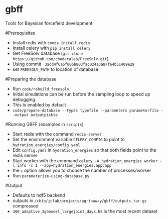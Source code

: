 # gbff
Tools for Bayesian forcefield development

#Prerequisites
* Install redis with `conda install redis`
* Install celery with `pip install celery`
* Get FreeSolv database (`git clone https://github.com/choderalab/FreeSolv.git`)
* Using commit ` 3acd4f6a5f005b803fac024a3a87f64b51409e28`
* set `FREESOLV_PATH` to location of database
 

#Preparing the database
* Run `code/rebuild_freesolv`
* Initial simulations can be run before the sampling loop to speed up debugging
* This is enabled by default
* `code/prepare-database --types typefile --parameters parameterfile --output outputpickle`

#Running GBFF (examples in `scripts`)

* Start redis with the command `redis-server`
* Set the environment variable `CELERY_CONFIG` to point to `hydration_energies/config.yaml`
* Edit `config.yaml` in `hydration_energies` so that both fields point to the redis server
* Start worker with the command `celery -A hydration_energies worker -l info -c 1 --app=hydration_energies.app:app`
* the `c` option allows you to choose the number of processes/worker
* Run `parameterize-using-database.py`

#Output
* Defaults to hdf5 backend
* outputs in `/cbio/jclab/projects/pgrinaway/gbff/outputs.tar.gz` compressed
* `300_adaptive_3gbmodel_largejoint_days.h5` is the most recent dataset
